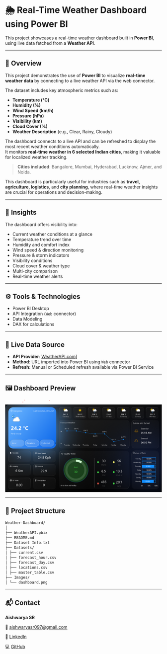 # 🌦️ Real-Time Weather Dashboard using Power BI

This project showcases a real-time weather dashboard built in **Power BI**, using live data fetched from a **Weather API**.

---
## 📌 Overview

This project demonstrates the use of **Power BI** to visualize **real-time weather data** by connecting to a live weather API via the web connector.

The dataset includes key atmospheric metrics such as:
- **Temperature (°C)**
- **Humidity (%)**
- **Wind Speed (km/h)**
- **Pressure (hPa)**
- **Visibility (km)**
- **Cloud Cover (%)**
- **Weather Description** (e.g., Clear, Rainy, Cloudy)

The dashboard connects to a live API and can be refreshed to display the most recent weather conditions automatically.  
It monitors **real-time weather in 6 selected Indian cities**, making it valuable for localized weather tracking.

> **Cities included**: Bangalore, Mumbai, Hyderabad, Lucknow, Ajmer, and Noida.

This dashboard is particularly useful for industries such as **travel, agriculture, logistics**, and **city planning**, where real-time weather insights are crucial for operations and decision-making.

---
## 🧠 Insights

The dashboard offers visibility into:
- Current weather conditions at a glance  
- Temperature trend over time  
- Humidity and comfort index  
- Wind speed & direction monitoring  
- Pressure & storm indicators  
- Visibility conditions  
- Cloud cover & weather type  
- Multi-city comparison  
- Real-time weather alerts  

---
## ⚙️ Tools & Technologies

- Power BI Desktop
- API Integration (`Web` connector)
- Data Modeling
- DAX for calculations 
  
---
## 🔗 Live Data Source

- **API Provider**: [WeatherAPI.com](https://www.weatherapi.com/)] 
- **Method**: URL imported into Power BI using `Web` connector
- **Refresh**: Manual or Scheduled refresh available via Power BI Service

---
## 🖼️ Dashboard Preview

![Dashboard](images/dashboard.png)


---
## 📂 Project Structure
```
Weather-Dashboard/
│
├── WeatherAPI.pbix
├── README.md
├── Dataset Info.txt
├── Datasets/
│ ├── current.csv
│ ├── forecast_hour.csv
│ ├── forecast_day.csv
│ ├── locations.csv
│ ├── master_table.csv
├── Images/
│ └── dashboard.png
```

---
## 📬 Contact

**Aishwarya SR**  

📧 aishwaryasr097@gmail.com 

🔗 [LinkedIn](https://www.linkedin.com/in/aishwarya-sr/)  

💻 [GitHub](https://github.com/Aiishwarya01)
